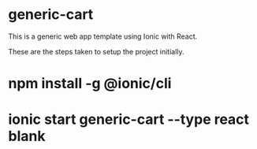 # generic-cart

This is a generic web app template using Ionic with React.

These are the steps taken to setup the project initially.
# npm install -g @ionic/cli
# ionic start generic-cart --type react blank
